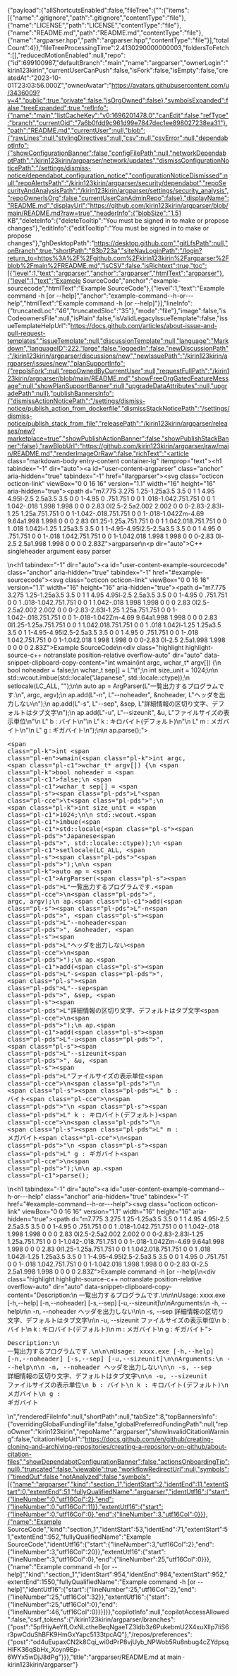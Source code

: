 {"payload":{"allShortcutsEnabled":false,"fileTree":{"":{"items":[{"name":".gitignore","path":".gitignore","contentType":"file"},{"name":"LICENSE","path":"LICENSE","contentType":"file"},{"name":"README.md","path":"README.md","contentType":"file"},{"name":"argparser.hpp","path":"argparser.hpp","contentType":"file"}],"totalCount":4}},"fileTreeProcessingTime":2.4130290000000003,"foldersToFetch":[],"reducedMotionEnabled":null,"repo":{"id":699100987,"defaultBranch":"main","name":"argparser","ownerLogin":"kirin123kirin","currentUserCanPush":false,"isFork":false,"isEmpty":false,"createdAt":"2023-10-01T23:03:56.000Z","ownerAvatar":"https://avatars.githubusercontent.com/u/3436009?v=4","public":true,"private":false,"isOrgOwned":false},"symbolsExpanded":false,"treeExpanded":true,"refInfo":{"name":"main","listCacheKey":"v0:1696201478.0","canEdit":false,"refType":"branch","currentOid":"7a6b0fdd9c961d99e7847dec1ee898027238ea31"},"path":"README.md","currentUser":null,"blob":{"rawLines":null,"stylingDirectives":null,"csv":null,"csvError":null,"dependabotInfo":{"showConfigurationBanner":false,"configFilePath":null,"networkDependabotPath":"/kirin123kirin/argparser/network/updates","dismissConfigurationNoticePath":"/settings/dismiss-notice/dependabot_configuration_notice","configurationNoticeDismissed":null,"repoAlertsPath":"/kirin123kirin/argparser/security/dependabot","repoSecurityAndAnalysisPath":"/kirin123kirin/argparser/settings/security_analysis","repoOwnerIsOrg":false,"currentUserCanAdminRepo":false},"displayName":"README.md","displayUrl":"https://github.com/kirin123kirin/argparser/blob/main/README.md?raw=true","headerInfo":{"blobSize":"1.51 KB","deleteInfo":{"deleteTooltip":"You must be signed in to make or propose changes"},"editInfo":{"editTooltip":"You must be signed in to make or propose changes"},"ghDesktopPath":"https://desktop.github.com","gitLfsPath":null,"onBranch":true,"shortPath":"83b723a","siteNavLoginPath":"/login?return_to=https%3A%2F%2Fgithub.com%2Fkirin123kirin%2Fargparser%2Fblob%2Fmain%2FREADME.md","isCSV":false,"isRichtext":true,"toc":[{"level":1,"text":"argparser","anchor":"argparser","htmlText":"argparser"},{"level":1,"text":"Example SourceCode","anchor":"example-sourcecode","htmlText":"Example SourceCode"},{"level":1,"text":"Example command -h [or --help]","anchor":"example-command--h-or---help","htmlText":"Example command -h [or --help]"}],"lineInfo":{"truncatedLoc":"46","truncatedSloc":"35"},"mode":"file"},"image":false,"isCodeownersFile":null,"isPlain":false,"isValidLegacyIssueTemplate":false,"issueTemplateHelpUrl":"https://docs.github.com/articles/about-issue-and-pull-request-templates","issueTemplate":null,"discussionTemplate":null,"language":"Markdown","languageID":222,"large":false,"loggedIn":false,"newDiscussionPath":"/kirin123kirin/argparser/discussions/new","newIssuePath":"/kirin123kirin/argparser/issues/new","planSupportInfo":{"repoIsFork":null,"repoOwnedByCurrentUser":null,"requestFullPath":"/kirin123kirin/argparser/blob/main/README.md","showFreeOrgGatedFeatureMessage":null,"showPlanSupportBanner":null,"upgradeDataAttributes":null,"upgradePath":null},"publishBannersInfo":{"dismissActionNoticePath":"/settings/dismiss-notice/publish_action_from_dockerfile","dismissStackNoticePath":"/settings/dismiss-notice/publish_stack_from_file","releasePath":"/kirin123kirin/argparser/releases/new?marketplace=true","showPublishActionBanner":false,"showPublishStackBanner":false},"rawBlobUrl":"https://github.com/kirin123kirin/argparser/raw/main/README.md","renderImageOrRaw":false,"richText":"<article class=\"markdown-body entry-content container-lg\" itemprop=\"text\"><h1 tabindex=\"-1\" dir=\"auto\"><a id=\"user-content-argparser\" class=\"anchor\" aria-hidden=\"true\" tabindex=\"-1\" href=\"#argparser\"><svg class=\"octicon octicon-link\" viewBox=\"0 0 16 16\" version=\"1.1\" width=\"16\" height=\"16\" aria-hidden=\"true\"><path d=\"m7.775 3.275 1.25-1.25a3.5 3.5 0 1 1 4.95 4.95l-2.5 2.5a3.5 3.5 0 0 1-4.95 0 .751.751 0 0 1 .018-1.042.751.751 0 0 1 1.042-.018 1.998 1.998 0 0 0 2.83 0l2.5-2.5a2.002 2.002 0 0 0-2.83-2.83l-1.25 1.25a.751.751 0 0 1-1.042-.018.751.751 0 0 1-.018-1.042Zm-4.69 9.64a1.998 1.998 0 0 0 2.83 0l1.25-1.25a.751.751 0 0 1 1.042.018.751.751 0 0 1 .018 1.042l-1.25 1.25a3.5 3.5 0 1 1-4.95-4.95l2.5-2.5a3.5 3.5 0 0 1 4.95 0 .751.751 0 0 1-.018 1.042.751.751 0 0 1-1.042.018 1.998 1.998 0 0 0-2.83 0l-2.5 2.5a1.998 1.998 0 0 0 0 2.83Z\"></path></svg></a>argparser</h1>\n<p dir=\"auto\">C++ singleheader argument easy parser</p>\n<h1 tabindex=\"-1\" dir=\"auto\"><a id=\"user-content-example-sourcecode\" class=\"anchor\" aria-hidden=\"true\" tabindex=\"-1\" href=\"#example-sourcecode\"><svg class=\"octicon octicon-link\" viewBox=\"0 0 16 16\" version=\"1.1\" width=\"16\" height=\"16\" aria-hidden=\"true\"><path d=\"m7.775 3.275 1.25-1.25a3.5 3.5 0 1 1 4.95 4.95l-2.5 2.5a3.5 3.5 0 0 1-4.95 0 .751.751 0 0 1 .018-1.042.751.751 0 0 1 1.042-.018 1.998 1.998 0 0 0 2.83 0l2.5-2.5a2.002 2.002 0 0 0-2.83-2.83l-1.25 1.25a.751.751 0 0 1-1.042-.018.751.751 0 0 1-.018-1.042Zm-4.69 9.64a1.998 1.998 0 0 0 2.83 0l1.25-1.25a.751.751 0 0 1 1.042.018.751.751 0 0 1 .018 1.042l-1.25 1.25a3.5 3.5 0 1 1-4.95-4.95l2.5-2.5a3.5 3.5 0 0 1 4.95 0 .751.751 0 0 1-.018 1.042.751.751 0 0 1-1.042.018 1.998 1.998 0 0 0-2.83 0l-2.5 2.5a1.998 1.998 0 0 0 0 2.83Z\"></path></svg></a>Example SourceCode</h1>\n<div class=\"highlight highlight-source-c++ notranslate position-relative overflow-auto\" dir=\"auto\" data-snippet-clipboard-copy-content=\"int wmain(int argc, wchar_t* argv[]) {\n    bool noheader = false;\n    wchar_t sep[] = L&quot;\\t&quot;;\n    int size_unit = 1024;\n\n    std::wcout.imbue(std::locale(&quot;Japanese&quot;, std::locale::ctype));\n    setlocale(LC_ALL, &quot;&quot;);\n\n    auto ap = ArgParser(L&quot;一覧出力するプログラムです.\\n&quot;, argc, argv);\n    ap.add(L&quot;-n&quot;, L&quot;--noheader&quot;, &amp;noheader, L&quot;ヘッダを出力しない\\n&quot;);\n    ap.add(L&quot;-s&quot;, L&quot;--sep&quot;, &amp;sep, L&quot;詳細情報の区切り文字、デフォルトはタブ文字\\n&quot;);\n    ap.add(L&quot;-u&quot;, L&quot;--sizeunit&quot;, &amp;u, L&quot;ファイルサイズの表示単位\\n&quot;\n                  L&quot;                          b : バイト\\n&quot;\n                  L&quot;                          k : キロバイト(デフォルト)\\n&quot;\n                  L&quot;                          m : メガバイト\\n&quot;\n                  L&quot;                          g : ギガバイト\\n&quot;);\n\n    ap.parse();\"><pre><span class=\"pl-k\">int</span> <span class=\"pl-en\">wmain</span>(<span class=\"pl-k\">int</span> argc, <span class=\"pl-c1\">wchar_t</span>* argv[]) {\n    <span class=\"pl-k\">bool</span> noheader = <span class=\"pl-c1\">false</span>;\n    <span class=\"pl-c1\">wchar_t</span> sep[] = <span class=\"pl-s\"><span class=\"pl-pds\">L\"</span><span class=\"pl-cce\">\\t</span><span class=\"pl-pds\">\"</span></span>;\n    <span class=\"pl-k\">int</span> size_unit = <span class=\"pl-c1\">1024</span>;\n\n    std::wcout.<span class=\"pl-c1\">imbue</span>(<span class=\"pl-c1\">std::locale</span>(<span class=\"pl-s\"><span class=\"pl-pds\">\"</span>Japanese<span class=\"pl-pds\">\"</span></span>, std::locale::ctype));\n    <span class=\"pl-c1\">setlocale</span>(LC_ALL, <span class=\"pl-s\"><span class=\"pl-pds\">\"</span><span class=\"pl-pds\">\"</span></span>);\n\n    <span class=\"pl-k\">auto</span> ap = <span class=\"pl-c1\">ArgParser</span>(<span class=\"pl-s\"><span class=\"pl-pds\">L\"</span>一覧出力するプログラムです.<span class=\"pl-cce\">\\n</span><span class=\"pl-pds\">\"</span></span>, argc, argv);\n    ap.<span class=\"pl-c1\">add</span>(<span class=\"pl-s\"><span class=\"pl-pds\">L\"</span>-n<span class=\"pl-pds\">\"</span></span>, <span class=\"pl-s\"><span class=\"pl-pds\">L\"</span>--noheader<span class=\"pl-pds\">\"</span></span>, &amp;noheader, <span class=\"pl-s\"><span class=\"pl-pds\">L\"</span>ヘッダを出力しない<span class=\"pl-cce\">\\n</span><span class=\"pl-pds\">\"</span></span>);\n    ap.<span class=\"pl-c1\">add</span>(<span class=\"pl-s\"><span class=\"pl-pds\">L\"</span>-s<span class=\"pl-pds\">\"</span></span>, <span class=\"pl-s\"><span class=\"pl-pds\">L\"</span>--sep<span class=\"pl-pds\">\"</span></span>, &amp;sep, <span class=\"pl-s\"><span class=\"pl-pds\">L\"</span>詳細情報の区切り文字、デフォルトはタブ文字<span class=\"pl-cce\">\\n</span><span class=\"pl-pds\">\"</span></span>);\n    ap.<span class=\"pl-c1\">add</span>(<span class=\"pl-s\"><span class=\"pl-pds\">L\"</span>-u<span class=\"pl-pds\">\"</span></span>, <span class=\"pl-s\"><span class=\"pl-pds\">L\"</span>--sizeunit<span class=\"pl-pds\">\"</span></span>, &amp;u, <span class=\"pl-s\"><span class=\"pl-pds\">L\"</span>ファイルサイズの表示単位<span class=\"pl-cce\">\\n</span><span class=\"pl-pds\">\"</span></span>\n                  <span class=\"pl-s\"><span class=\"pl-pds\">L\"</span>                          b : バイト<span class=\"pl-cce\">\\n</span><span class=\"pl-pds\">\"</span></span>\n                  <span class=\"pl-s\"><span class=\"pl-pds\">L\"</span>                          k : キロバイト(デフォルト)<span class=\"pl-cce\">\\n</span><span class=\"pl-pds\">\"</span></span>\n                  <span class=\"pl-s\"><span class=\"pl-pds\">L\"</span>                          m : メガバイト<span class=\"pl-cce\">\\n</span><span class=\"pl-pds\">\"</span></span>\n                  <span class=\"pl-s\"><span class=\"pl-pds\">L\"</span>                          g : ギガバイト<span class=\"pl-cce\">\\n</span><span class=\"pl-pds\">\"</span></span>);\n\n    ap.<span class=\"pl-c1\">parse</span>();</pre></div>\n<h1 tabindex=\"-1\" dir=\"auto\"><a id=\"user-content-example-command--h-or---help\" class=\"anchor\" aria-hidden=\"true\" tabindex=\"-1\" href=\"#example-command--h-or---help\"><svg class=\"octicon octicon-link\" viewBox=\"0 0 16 16\" version=\"1.1\" width=\"16\" height=\"16\" aria-hidden=\"true\"><path d=\"m7.775 3.275 1.25-1.25a3.5 3.5 0 1 1 4.95 4.95l-2.5 2.5a3.5 3.5 0 0 1-4.95 0 .751.751 0 0 1 .018-1.042.751.751 0 0 1 1.042-.018 1.998 1.998 0 0 0 2.83 0l2.5-2.5a2.002 2.002 0 0 0-2.83-2.83l-1.25 1.25a.751.751 0 0 1-1.042-.018.751.751 0 0 1-.018-1.042Zm-4.69 9.64a1.998 1.998 0 0 0 2.83 0l1.25-1.25a.751.751 0 0 1 1.042.018.751.751 0 0 1 .018 1.042l-1.25 1.25a3.5 3.5 0 1 1-4.95-4.95l2.5-2.5a3.5 3.5 0 0 1 4.95 0 .751.751 0 0 1-.018 1.042.751.751 0 0 1-1.042.018 1.998 1.998 0 0 0-2.83 0l-2.5 2.5a1.998 1.998 0 0 0 0 2.83Z\"></path></svg></a>Example command -h [or --help]</h1>\n<div class=\"highlight highlight-source-c++ notranslate position-relative overflow-auto\" dir=\"auto\" data-snippet-clipboard-copy-content=\"Description:\n    一覧出力するプログラムです.\n\n\nUsage: xxxx.exe [-h,--help] [-n,--noheader] [-s,--sep] [-u,--sizeunit]\n\nArguments:\n    -h, --help\n\n    -n, --noheader     ヘッダを出力しない\n\n    -s, --sep          詳細情報の区切り文字、デフォルトはタブ文字\n\n    -u, --sizeunit     ファイルサイズの表示単位\n                          b : バイト\n                          k : キロバイト(デフォルト)\n                          m : メガバイト\n                          g : ギガバイト\"><pre>Description:\n    一覧出力するプログラムです.\n\n\nUsage: xxxx.exe [-h,--help] [-n,--noheader] [-s,--sep] [-u,--sizeunit]\n\nArguments:\n    -h, --help\n\n    -n, --noheader     ヘッダを出力しない\n\n    -s, --sep          詳細情報の区切り文字、デフォルトはタブ文字\n\n    -u, --sizeunit     ファイルサイズの表示単位\n                          b : バイト\n                          k : キロバイト(デフォルト)\n                          m : メガバイト\n                          g : ギガバイト</pre></div>\n</article>","renderedFileInfo":null,"shortPath":null,"tabSize":8,"topBannersInfo":{"overridingGlobalFundingFile":false,"globalPreferredFundingPath":null,"repoOwner":"kirin123kirin","repoName":"argparser","showInvalidCitationWarning":false,"citationHelpUrl":"https://docs.github.com/en/github/creating-cloning-and-archiving-repositories/creating-a-repository-on-github/about-citation-files","showDependabotConfigurationBanner":false,"actionsOnboardingTip":null},"truncated":false,"viewable":true,"workflowRedirectUrl":null,"symbols":{"timedOut":false,"notAnalyzed":false,"symbols":[{"name":"argparser","kind":"section_1","identStart":2,"identEnd":11,"extentStart":0,"extentEnd":51,"fullyQualifiedName":"argparser","identUtf16":{"start":{"lineNumber":0,"utf16Col":2},"end":{"lineNumber":0,"utf16Col":11}},"extentUtf16":{"start":{"lineNumber":0,"utf16Col":0},"end":{"lineNumber":3,"utf16Col":0}}},{"name":"Example SourceCode","kind":"section_1","identStart":53,"identEnd":71,"extentStart":51,"extentEnd":952,"fullyQualifiedName":"Example SourceCode","identUtf16":{"start":{"lineNumber":3,"utf16Col":2},"end":{"lineNumber":3,"utf16Col":20}},"extentUtf16":{"start":{"lineNumber":3,"utf16Col":0},"end":{"lineNumber":25,"utf16Col":0}}},{"name":"Example command -h [or --help]","kind":"section_1","identStart":954,"identEnd":984,"extentStart":952,"extentEnd":1550,"fullyQualifiedName":"Example command -h [or --help]","identUtf16":{"start":{"lineNumber":25,"utf16Col":2},"end":{"lineNumber":25,"utf16Col":32}},"extentUtf16":{"start":{"lineNumber":25,"utf16Col":0},"end":{"lineNumber":46,"utf16Col":0}}}]}},"copilotInfo":null,"copilotAccessAllowed":false,"csrf_tokens":{"/kirin123kirin/argparser/branches":{"post":"5pfHiyAeYfLOxNLctheBeqNgaeTZ3ldb3z6PukebmU2X4xuXlIp7IiS6r3pwCduShBFK9HmGxYapc5133tpcAQ"},"/repos/preferences":{"post":"od4uEupaxCN2k8Cqi_wi0dPrP8vjUyb_NPWob5Ru8nbug4cZYdpsqHlFK36qSbHx_Xoyn9Ep-6WYx5wDjJ8dPg"}}},"title":"argparser/README.md at main · kirin123kirin/argparser"}